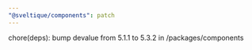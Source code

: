 ```yaml
---
"@sveltique/components": patch
---
```


chore(deps): bump devalue from 5.1.1 to 5.3.2 in /packages/components
